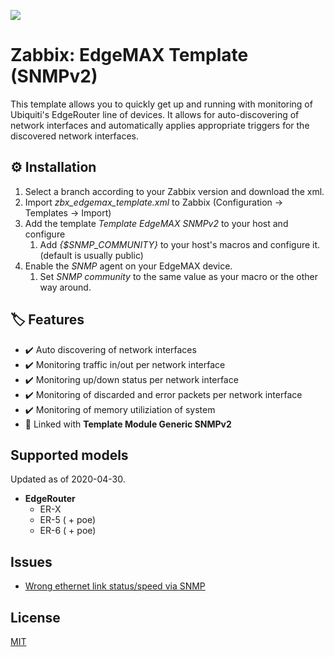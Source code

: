 ![](https://i.imgur.com/N6GqEC1.png)

# Zabbix: EdgeMAX Template (SNMPv2)

This template allows you to quickly get up and running with monitoring of Ubiquiti's EdgeRouter line of devices. It allows for auto-discovering of network interfaces and automatically applies appropriate triggers for the discovered network interfaces.

## ⚙️ Installation

1. Select a branch according to your Zabbix version and download the xml.
2. Import *zbx_edgemax_template.xml* to Zabbix (Configuration -> Templates -> Import)
3. Add the template *Template EdgeMAX SNMPv2* to your host and configure 
   1. Add *{$SNMP_COMMUNITY}* to your host's macros and configure it. (default is usually public)
4. Enable the *SNMP* agent on your EdgeMAX device.
   1. Set *SNMP community* to the same value as your macro or the other way around.

## 🏷️ Features
- ✔️ Auto discovering of network interfaces
- ✔️ Monitoring traffic in/out per network interface
- ✔️ Monitoring up/down status per network interface
- ✔️ Monitoring of discarded and error packets per network interface
- ✔️ Monitoring of memory utiliziation of system
- 🔶 Linked with **Template Module Generic SNMPv2**

## Supported models
Updated as of 2020-04-30.
- **EdgeRouter**
  - ER-X
  - ER-5 ( + poe)
  - ER-6 ( + poe)

## Issues
- [Wrong ethernet link status/speed via SNMP](https://community.ui.com/questions/Wrong-ethernet-link-status-speed-via-SNMP/6e50940c-3cc1-4242-9881-5c03e7892ebf)


## License
[MIT](https://choosealicense.com/licenses/mit/)
